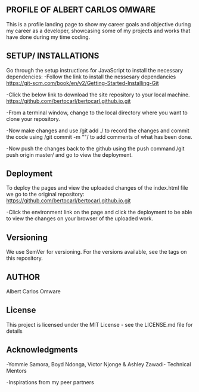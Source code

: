 ## PROFILE OF ALBERT CARLOS OMWARE
This is a profile landing page to show my career goals and objective during my career as a developer, showcasing some of my projects and works that have done during my time coding.

## SETUP/ INSTALLATIONS
Go through the setup instructions for JavaScript to install the necessary dependencies:
-Follow the link to install the nessesary dependancies
https://git-scm.com/book/en/v2/Getting-Started-Installing-Git

-Click the below link to download the site repository to your local machine.
https://github.com/bertocarl/bertocarl.github.io.git

-From a terminal window, change to the local directory where you want to clone your repository.

-Now make changes and use /git add ./ to record the changes and commit the code using /git commit -m ""/ to add comments of what has been done.

-Now push the changes back to the github using the push command /git push origin master/ and go to view the deployment.

## Deployment
To deploy the pages and view the uploaded changes of the index.html file we go to the original repository: https://github.com/bertocarl/bertocarl.github.io.git

-Click the environment link on the page and click the deployment to be able to view the changes on your browser of the uploaded work.

## Versioning
We use SemVer for versioning. For the versions available, see the tags on this repository.

## AUTHOR
Albert Carlos Omware

## License
This project is licensed under the MIT License - see the LICENSE.md file for details

## Acknowledgments
-Yommie Samora, Boyd Ndonga, Victor Njonge & Ashley Zawadi- Technical Mentors

-Inspirations from my peer partners
